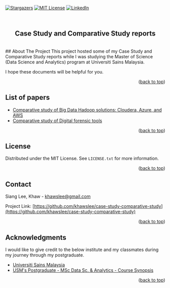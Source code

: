 <div id="top"></div>

[![Stargazers][stars-shield]][stars-url]
[![MIT License][license-shield]][license-url]
[![LinkedIn][linkedin-shield]][linkedin-url]

<br>
<h2 align="center">Case Study and Comparative Study reports
</h2><br/>
## About The Project
This project hosted some of my Case Study and Comparative Study reports while I was studying the Master of Science (Data Science and Analytics) program at Universiti Sains Malaysia.

I hope these documents will be helpful for you.

<p align="right">(<a href="#top">back to top</a>)</p>

## List of papers

* [Comparative study of Big Data Hadoop solutions:
Cloudera, Azure, and AWS](https://github.com/khawslee/case-study-comparative-study/blob/main/Comparative%20study%20of%20Big%20Data%20Hadoop%20solutions.pdf)
* [Comparative study of Digital forensic tools](https://github.com/khawslee/case-study-comparative-study/blob/main/Comparative%20study%20of%20Digital%20Forensics%20tools.pdf)

<p align="right">(<a href="#top">back to top</a>)</p>

## License

Distributed under the MIT License. See `LICENSE.txt` for more information.

<p align="right">(<a href="#top">back to top</a>)</p>

## Contact

Siang Lee, Khaw - khawslee@gmail.com

Project Link: [https://github.com/khawslee/case-study-comparative-study](https://github.com/khawslee/case-study-comparative-study)

<p align="right">(<a href="#top">back to top</a>)</p>

## Acknowledgments

I would like to give credit to the below institute and my classmates during my journey through my postgraduate.

* [Universiti Sains Malaysia](http://www.usm.my/)
* [USM's Postgraduate - MSc Data Sc. & Analytics - Course Synopsis](https://cs.usm.my/index.php/admissions-academics/postgraduate/msc-data-sc-analytic-course-work/course-synopsis-sa)

<p align="right">(<a href="#top">back to top</a>)</p>

<!-- MARKDOWN LINKS & IMAGES -->
<!-- https://www.markdownguide.org/basic-syntax/#reference-style-links -->
[stars-shield]: https://img.shields.io/github/stars/khawslee/case-study-comparative-study.svg?style=for-the-badge
[stars-url]: https://github.com/khawslee/case-study-comparative-study/stargazers
[license-shield]: https://img.shields.io/github/license/khawslee/case-study-comparative-study.svg?style=for-the-badge
[license-url]: https://github.com/khawslee/case-study-comparative-study/blob/master/LICENSE.txt
[linkedin-shield]: https://img.shields.io/badge/-LinkedIn-black.svg?style=for-the-badge&logo=linkedin&colorB=555
[linkedin-url]: https://linkedin.com/in/siang-lee-khaw-6796391b6
[product-screenshot]: images/screenshot.png